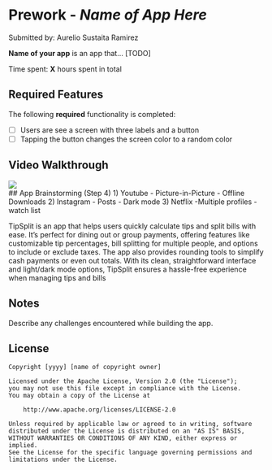 # Prework - *Name of App Here*

Submitted by: Aurelio Sustaita Ramirez

**Name of your app** is an app that... [TODO] 

Time spent: **X** hours spent in total

## Required Features

The following **required** functionality is completed:

- [ ] Users are see a screen with three labels and a button
- [ ] Tapping the button changes the screen color to a random color
 
## Video Walkthrough
<div>
    <a href="https://www.loom.com/share/b8881d6e6d404742b65622641cc2aa9a">
    </a>
    <a href="https://www.loom.com/share/b8881d6e6d404742b65622641cc2aa9a">
      <img style="max-width:300px;" src="https://cdn.loom.com/sessions/thumbnails/b8881d6e6d404742b65622641cc2aa9a-9eeb91a05ab6be49-full-play.gif">
    </a>
  </div>
## App Brainstorming (Step 4)
1) Youtube
   - Picture-in-Picture
   - Offline Downloads
2) Instagram
   - Posts
   - Dark mode
3) Netflix
   -Multiple profiles
   -watch list

TipSplit is an app that helps users quickly calculate tips and split bills with ease. 
It’s perfect for dining out or group payments, offering features like customizable tip percentages, 
bill splitting for multiple people, and options to include or exclude taxes. 
The app also provides rounding tools to simplify cash payments or even out totals. 
With its clean, straightforward interface and light/dark mode options, 
TipSplit ensures a hassle-free experience when managing tips and bills

## Notes

Describe any challenges encountered while building the app.

## License

    Copyright [yyyy] [name of copyright owner]

    Licensed under the Apache License, Version 2.0 (the "License");
    you may not use this file except in compliance with the License.
    You may obtain a copy of the License at

        http://www.apache.org/licenses/LICENSE-2.0

    Unless required by applicable law or agreed to in writing, software
    distributed under the License is distributed on an "AS IS" BASIS,
    WITHOUT WARRANTIES OR CONDITIONS OF ANY KIND, either express or implied.
    See the License for the specific language governing permissions and
    limitations under the License.
